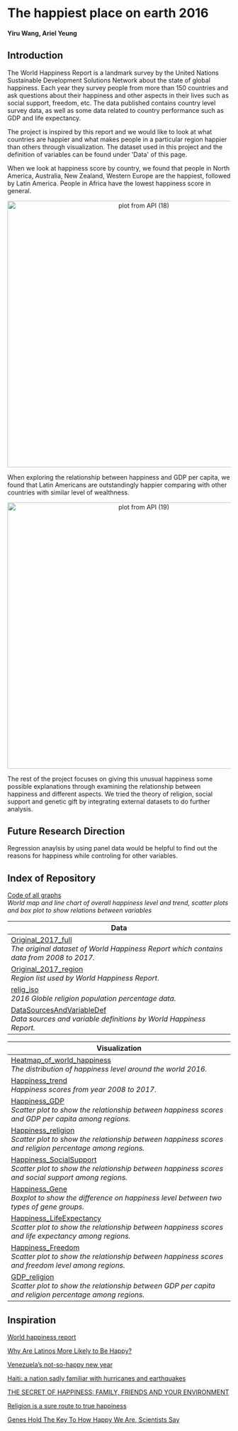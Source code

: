 # The happiest place on earth 2016
#### Yiru Wang, Ariel Yeung
## Introduction
The World Happiness Report is a landmark survey by the United Nations Sustainable Development Solutions Network about the state of global happiness. Each year they survey people from more than 150 countries and ask questions about their happiness and other aspects in their lives such as social support, freedom, etc. The data published contains country level survey data,  as well as some data related to country performance such as GDP and life expectancy. 

The project is inspired by this report and we would like to look at what countries are happier and what makes people in a particular region happier than others through visualization. The dataset used in this project and the definition of variables can be found under 'Data' of this page.

When we look at happiness score by country, we found that people in North America, Australia, New Zealand, Western Europe are the happiest, followed by Latin America. People in Africa have the lowest happiness score in general.


<div>
    <a href="https://plot.ly/~wyr211/148/?share_key=6OrhIQKemxEPotgdIr0ekt" target="_blank" title="plot from API (18)" style="display: block; text-align: center;"><img src="https://plot.ly/~wyr211/148.png?share_key=6OrhIQKemxEPotgdIr0ekt" alt="plot from API (18)" style="max-width: 100%;width: 600px;"  width="80%" onerror="this.onerror=null;this.src='https://plot.ly/404.png';" /></a>
    
</div>





When exploring the relationship between happiness and GDP per capita, we found that Latin Americans are outstandingly happier comparing with other countries with similar level of wealthness.


<div>
    <a href="https://plot.ly/~wyr211/150/?share_key=ZQ3iUcUeQeFQv2vkQXPZOK" target="_blank" title="plot from API (19)" style="display: block; text-align: center;"><img src="https://plot.ly/~wyr211/150.png?share_key=ZQ3iUcUeQeFQv2vkQXPZOK" alt="plot from API (19)" style="max-width: 100%;width: 600px;"  width="80%" onerror="this.onerror=null;this.src='https://plot.ly/404.png';" /></a>
    
</div>





The rest of the project focuses on giving this unusual happiness some possible explanations through examining the relationship between happiness and different aspects. We tried the theory of religion, social support and genetic gift by integrating external datasets to do further analysis.


## Future Research Direction

Regression anaylsis by using panel data would be helpful to find out the reasons for happiness while controling for other variables.


## Index of Repository
[Code of all graphs](https://nbviewer.jupyter.org/github/wyr211/Happy/blob/master/Happiness_Overall.ipynb)<br>*World map and line chart of overall happiness level and trend, scatter plots and box plot to show relations between variables*

|Data|
|---|
|[Original_2017_full](https://github.com/wyr211/Happy/blob/master/data/Original_2017_full.csv)<br>*The original dataset of World Happiness Report which contains data from 2008 to 2017.*|
|[Original_2017_region](https://github.com/wyr211/Happy/blob/master/data/Original_2017_region.csv)<br>*Region list used by World Happiness Report*.|
|[relig_iso](https://github.com/wyr211/Happy/blob/master/data/relig_iso.csv)<br>*2016 Globle religion population percentage data.*|
|[DataSourcesAndVariableDef](https://github.com/wyr211/Happy/blob/master/data/DataSourcesAndVariableDef.pdf)<br>*Data sources and variable definitions by World Happiness Report.*|

|Visualization|
|---|
|[Heatmap_of_world_happiness](https://github.com/wyr211/Happy/blob/master/visualization/Heatmap_of_world_happiness.md)<br>*The distribution of happiness level around the world 2016.*|
|[Happiness_trend](https://github.com/wyr211/Happy/blob/master/visualization/Happiness_trend.md)<br>*Happiness scores from year 2008 to 2017*.|
|[Happiness_GDP](https://github.com/wyr211/Happy/blob/master/visualization/Happiness_GDP.md)<br>*Scatter plot to show the relationship between happiness scores and GDP per capita among regions.*|
|[Happiness_religion](https://github.com/wyr211/Happy/blob/master/visualization/Happiness_Religion.md)<br>*Scatter plot to show the relationship between happiness scores and religion percentage among regions.*|
|[Happiness_SocialSupport](https://github.com/wyr211/Happy/blob/master/visualization/Happiness_SocialSupport.md)<br>*Scatter plot to show the relationship between happiness scores and social support among regions.*|
|[Happiness_Gene](https://github.com/wyr211/Happy/blob/master/visualization/Happiness_Gene.md)<br>*Boxplot to show the difference on happiness level between two types of gene groups.*|
|[Happiness_LifeExpectancy](https://github.com/wyr211/Happy/blob/master/visualization/Happiness_LifeExpectancy.md)<br>*Scatter plot to show the relationship between happiness scores and life expectancy among regions.*|
|[Happiness_Freedom](https://github.com/wyr211/Happy/blob/master/visualization/Happiness_Freedom.md)<br>*Scatter plot to show the relationship between happiness scores and freedom level among regions.*|
|[GDP_religion](https://github.com/wyr211/Happy/blob/master/visualization/GDP_religion.md)<br>*Scatter plot to show the relationship between GDP per capita and religion percentage among regions.*|


## Inspiration
[World happiness report](http://worldhappiness.report)

[Why Are Latinos More Likely to Be Happy?](https://www.huffingtonpost.com/daniel-cubias/why-are-latinos-more-like_b_9012348.html)

[Venezuela’s not-so-happy new year](http://thehill.com/opinion/international/367204-venezuelas-not-so-happy-new-year)

[Haiti: a nation sadly familiar with hurricanes and earthquakes](https://www.cnn.com/2016/10/04/world/haiti-disasters/index.html)

[THE SECRET OF HAPPINESS: FAMILY, FRIENDS AND YOUR ENVIRONMENT](https://www.independent.co.uk/life-style/health-and-families/health-news/the-secret-of-happiness-family-friends-and-your-environment-2053053.html)

[Religion is a sure route to true happiness](https://www.washingtonpost.com/national/religion/religion-is-a-sure-route-to-true-happiness/2014/01/23/f6522120-8452-11e3-bbe5-6a2a3141e3a9_story.html?noredirect=on&utm_term=.0d916b839370)

[Genes Hold The Key To How Happy We Are, Scientists Say](https://www.sciencedaily.com/releases/2008/03/080304103308.htm)

